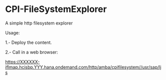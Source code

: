 # CPI-FileSystemExplorer
A simple http filesystem explorer 

Usage: 

1.- Deploy the content.

2.- Call in a web browser:

  https://XXXXXX-iflmap.hcisbp.YYY.hana.ondemand.com/http/amba/cpifilesystem//usr/sap/ljs
